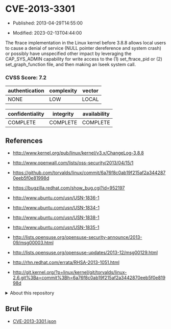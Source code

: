 # CVE-2013-3301

- Published: 2013-04-29T14:55:00

- Modified: 2023-02-13T04:44:00

The ftrace implementation in the Linux kernel before 3.8.8 allows local users to cause a denial of service (NULL pointer dereference and system crash) or possibly have unspecified other impact by leveraging the CAP_SYS_ADMIN capability for write access to the (1) set_ftrace_pid or (2) set_graph_function file, and then making an lseek system call.

### CVSS Score: **7.2**

| authentication | complexity | vector |
| --- | --- | --- |
| NONE | LOW | LOCAL |

| confidentiality | integrity | availability |
| --- | --- | --- |
| COMPLETE | COMPLETE | COMPLETE |

## References

* http://www.kernel.org/pub/linux/kernel/v3.x/ChangeLog-3.8.8

* http://www.openwall.com/lists/oss-security/2013/04/15/1

* https://github.com/torvalds/linux/commit/6a76f8c0ab19f215af2a3442870eeb5f0e81998d

* https://bugzilla.redhat.com/show_bug.cgi?id=952197

* http://www.ubuntu.com/usn/USN-1836-1

* http://www.ubuntu.com/usn/USN-1834-1

* http://www.ubuntu.com/usn/USN-1838-1

* http://www.ubuntu.com/usn/USN-1835-1

* http://lists.opensuse.org/opensuse-security-announce/2013-09/msg00003.html

* http://lists.opensuse.org/opensuse-updates/2013-12/msg00129.html

* http://rhn.redhat.com/errata/RHSA-2013-1051.html

* http://git.kernel.org/?p=linux/kernel/git/torvalds/linux-2.6.git%3Ba=commit%3Bh=6a76f8c0ab19f215af2a3442870eeb5f0e81998d

<details>
<summary>About this repository</summary> 

  This repository is part of the project [Live Hack CVE](https://github.com/Live-Hack-CVE). Main website can be found [www.live-hack.org](https://www.live-hack.org) 
  
  Made by [Sn0wAlice](https://github.com/Sn0wAlice) for the people that care about security and need to have a feed of the latest CVEs. Hope you enjoy it, don't forget to star the repo and follow me on [Twitter](https://twitter.com/Sn0wAlice) and [Github](https://github.com/Sn0wAlice). And that is my [personnal website](https://www.alice-snow.me/)

  - [Home Page](https://github.com/Live-Hack-CVE)
  - [Framework](https://github.com/Live-Hack-CVE/cve-framework)
  - [CVE database](https://github.com/Live-Hack-CVE/full_database)
  - [Changelog](https://github.com/Live-Hack-CVE/Changelog)
</details>

## Brut File

* [CVE-2013-3301.json](https://raw.githubusercontent.com/Live-Hack-CVE/full_database/main/cves/2013/CVE-2013-3301.json)

